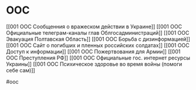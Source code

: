 # OOC
[[001 OOC Сообщенния о вражеском действии в Украине]]
[[001 OOC Официальные телеграм-каналы глав Облгосадминистраций]]
[[001 ООС Эвакуация Полтавская Область]]
[[001 ООС Борьба с дизинформацией]]
[[001 OOC Cайт о погибших и пленных российских солдатах]]
[[001 ООС Доступ к информации]]
[[001 ООС Пожертвования для Армии]]
[[001 ООС Преступления РФ]]
[[001 OОС Официальные гос. интернет ресурсы  Украины]]
[[001 ООС Психическое здоровье во время войны (помоги себе сам)]]

#ooc